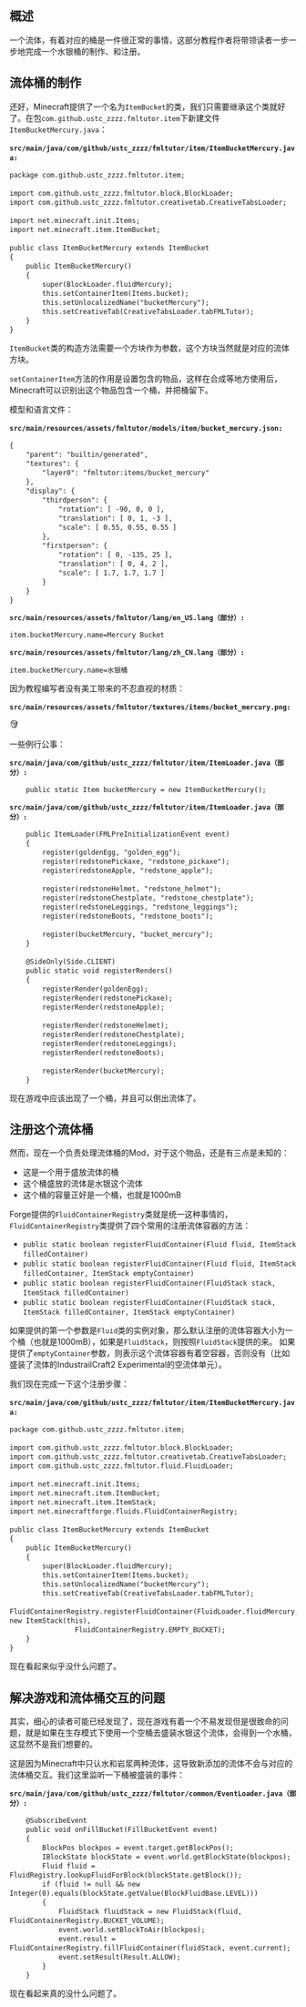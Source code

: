 ## 概述

一个流体，有着对应的桶是一件很正常的事情，这部分教程作者将带领读者一步一步地完成一个水银桶的制作、和注册。

## 流体桶的制作

还好，Minecraft提供了一个名为`ItemBucket`的类，我们只需要继承这个类就好了。在包`com.github.ustc_zzzz.fmltutor.item`下新建文件`ItemBucketMercury.java`：

**`src/main/java/com/github/ustc_zzzz/fmltutor/item/ItemBucketMercury.java:`**

    package com.github.ustc_zzzz.fmltutor.item;
    
    import com.github.ustc_zzzz.fmltutor.block.BlockLoader;
    import com.github.ustc_zzzz.fmltutor.creativetab.CreativeTabsLoader;
    
    import net.minecraft.init.Items;
    import net.minecraft.item.ItemBucket;
    
    public class ItemBucketMercury extends ItemBucket
    {
        public ItemBucketMercury()
        {
            super(BlockLoader.fluidMercury);
            this.setContainerItem(Items.bucket);
            this.setUnlocalizedName("bucketMercury");
            this.setCreativeTab(CreativeTabsLoader.tabFMLTutor);
        }
    }

`ItemBucket`类的构造方法需要一个方块作为参数，这个方块当然就是对应的流体方块。

`setContainerItem`方法的作用是设置包含的物品，这样在合成等地方使用后，Minecraft可以识别出这个物品包含一个桶，并把桶留下。

模型和语言文件：

**`src/main/resources/assets/fmltutor/models/item/bucket_mercury.json:`**

	{
	    "parent": "builtin/generated",
	    "textures": {
	        "layer0": "fmltutor:items/bucket_mercury"
	    },
	    "display": {
	        "thirdperson": {
	            "rotation": [ -90, 0, 0 ],
	            "translation": [ 0, 1, -3 ],
	            "scale": [ 0.55, 0.55, 0.55 ]
	        },
	        "firstperson": {
	            "rotation": [ 0, -135, 25 ],
	            "translation": [ 0, 4, 2 ],
	            "scale": [ 1.7, 1.7, 1.7 ]
	        }
	    }
	}


**`src/main/resources/assets/fmltutor/lang/en_US.lang（部分）:`**

    item.bucketMercury.name=Mercury Bucket
    
**`src/main/resources/assets/fmltutor/lang/zh_CN.lang（部分）:`**

	item.bucketMercury.name=水银桶

因为教程编写者没有美工带来的不忍直视的材质：

**`src/main/resources/assets/fmltutor/textures/items/bucket_mercury.png:`**

![bucket_mercury](resources/bucket_mercury.png)

一些例行公事：

**`src/main/java/com/github/ustc_zzzz/fmltutor/item/ItemLoader.java（部分）:`**

        public static Item bucketMercury = new ItemBucketMercury();
    
**`src/main/java/com/github/ustc_zzzz/fmltutor/item/ItemLoader.java（部分）:`**

        public ItemLoader(FMLPreInitializationEvent event)
        {
            register(goldenEgg, "golden_egg");
            register(redstonePickaxe, "redstone_pickaxe");
            register(redstoneApple, "redstone_apple");
    
            register(redstoneHelmet, "redstone_helmet");
            register(redstoneChestplate, "redstone_chestplate");
            register(redstoneLeggings, "redstone_leggings");
            register(redstoneBoots, "redstone_boots");
    
            register(bucketMercury, "bucket_mercury");
        }
    
        @SideOnly(Side.CLIENT)
        public static void registerRenders()
        {
            registerRender(goldenEgg);
            registerRender(redstonePickaxe);
            registerRender(redstoneApple);
    
            registerRender(redstoneHelmet);
            registerRender(redstoneChestplate);
            registerRender(redstoneLeggings);
            registerRender(redstoneBoots);
    
            registerRender(bucketMercury);
        }

现在游戏中应该出现了一个桶，并且可以倒出流体了。

## 注册这个流体桶

然而，现在一个负责处理流体桶的Mod，对于这个物品，还是有三点是未知的：

* 这是一个用于盛放流体的桶
* 这个桶盛放的流体是水银这个流体
* 这个桶的容量正好是一个桶，也就是1000mB

Forge提供的`FluidContainerRegistry`类就是统一这种事情的，`FluidContainerRegistry`类提供了四个常用的注册流体容器的方法：

* `public static boolean registerFluidContainer(Fluid fluid, ItemStack filledContainer)`
* `public static boolean registerFluidContainer(Fluid fluid, ItemStack filledContainer, ItemStack emptyContainer)`
* `public static boolean registerFluidContainer(FluidStack stack, ItemStack filledContainer)`
* `public static boolean registerFluidContainer(FluidStack stack, ItemStack filledContainer, ItemStack emptyContainer)`

如果提供的第一个参数是`Fluid`类的实例对象，那么默认注册的流体容器大小为一个桶（也就是1000mB），如果是`FluidStack`，则按照`FluidStack`提供的来。
如果提供了`emptyContainer`参数，则表示这个流体容器有着空容器，否则没有（比如盛装了流体的IndustrailCraft2 Experimental的空流体单元）。

我们现在完成一下这个注册步骤：

**`src/main/java/com/github/ustc_zzzz/fmltutor/item/ItemBucketMercury.java:`**

    package com.github.ustc_zzzz.fmltutor.item;
    
    import com.github.ustc_zzzz.fmltutor.block.BlockLoader;
    import com.github.ustc_zzzz.fmltutor.creativetab.CreativeTabsLoader;
    import com.github.ustc_zzzz.fmltutor.fluid.FluidLoader;
    
    import net.minecraft.init.Items;
    import net.minecraft.item.ItemBucket;
    import net.minecraft.item.ItemStack;
    import net.minecraftforge.fluids.FluidContainerRegistry;
    
    public class ItemBucketMercury extends ItemBucket
    {
        public ItemBucketMercury()
        {
            super(BlockLoader.fluidMercury);
            this.setContainerItem(Items.bucket);
            this.setUnlocalizedName("bucketMercury");
            this.setCreativeTab(CreativeTabsLoader.tabFMLTutor);
            FluidContainerRegistry.registerFluidContainer(FluidLoader.fluidMercury, new ItemStack(this),
                    FluidContainerRegistry.EMPTY_BUCKET);
        }
    }

现在看起来似乎没什么问题了。

## 解决游戏和流体桶交互的问题

其实，细心的读者可能已经发现了，现在游戏有着一个不易发现但是很致命的问题，就是如果在生存模式下使用一个空桶去盛装水银这个流体，会得到一个水桶，这显然不是我们想要的。

这是因为Minecraft中只认水和岩浆两种流体，这导致新添加的流体不会与对应的流体桶交互。我们这里监听一下桶被盛装的事件：

**`src/main/java/com/github/ustc_zzzz/fmltutor/common/EventLoader.java（部分）:`**

        @SubscribeEvent
        public void onFillBucket(FillBucketEvent event)
        {
            BlockPos blockpos = event.target.getBlockPos();
            IBlockState blockState = event.world.getBlockState(blockpos);
            Fluid fluid = FluidRegistry.lookupFluidForBlock(blockState.getBlock());
            if (fluid != null && new Integer(0).equals(blockState.getValue(BlockFluidBase.LEVEL)))
            {
                FluidStack fluidStack = new FluidStack(fluid, FluidContainerRegistry.BUCKET_VOLUME);
                event.world.setBlockToAir(blockpos);
                event.result = FluidContainerRegistry.fillFluidContainer(fluidStack, event.current);
                event.setResult(Result.ALLOW);
            }
        }

现在看起来真的没什么问题了。
